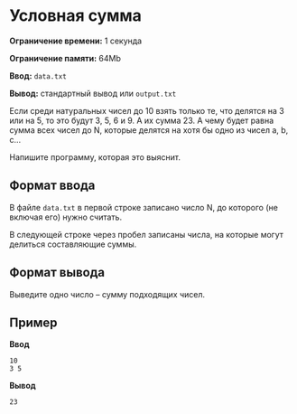 # Условная сумма

**Ограничение времени:** 1 секунда

**Ограничение памяти:** 64Mb

**Ввод:** `data.txt`

**Вывод:** стандартный вывод или `output.txt`

Если среди натуральных чисел до 10 взять только те, что делятся на 3 или на 5, то это будут 3, 5, 6 и 9. А их сумма 23. А чему будет равна сумма всех чисел до N, которые делятся на хотя бы одно из чисел a, b, c…

Напишите программу, которая это выяснит.

## Формат ввода

В файле `data.txt` в первой строке записано число N, до которого (не включая его) нужно считать.

В следующей строке через пробел записаны числа, на которые могут делиться составляющие суммы.

## Формат вывода

Выведите одно число – сумму подходящих чисел.

## Пример

**Ввод**
```
10
3 5
```

**Вывод**
```
23
```